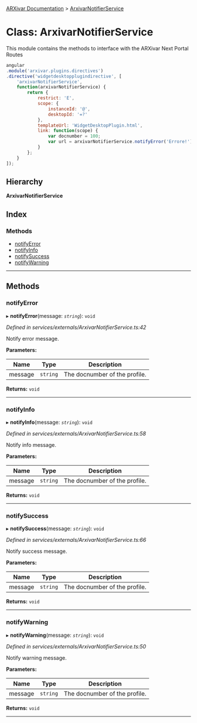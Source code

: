 [ARXivar Documentation](../README.md) > [ArxivarNotifierService](../classes/arxivarnotifierservice.md)

# Class: ArxivarNotifierService

This module contains the methods to interface with the ARXivar Next Portal Routes

```javascript
angular
.module('arxivar.plugins.directives')
.directive('widgetdesktopplugindirective', [
    'arxivarNotifierService',
    function(arxivarNotifierService) {
        return {
            restrict: 'E',
            scope: {
                instanceId: '@',
                desktopId: '=?'
            },
            templateUrl: 'WidgetDesktopPlugin.html',
            link: function(scope) {
                var docnumber = 100;
                var url = arxivarNotifierService.notifyError('Errore!');
            }
        };
    }
]);
```

## Hierarchy

**ArxivarNotifierService**

## Index

### Methods

* [notifyError](arxivarnotifierservice.md#notifyerror)
* [notifyInfo](arxivarnotifierservice.md#notifyinfo)
* [notifySuccess](arxivarnotifierservice.md#notifysuccess)
* [notifyWarning](arxivarnotifierservice.md#notifywarning)

---

## Methods

<a id="notifyerror"></a>

###  notifyError

▸ **notifyError**(message: *`string`*): `void`

*Defined in services/externals/ArxivarNotifierService.ts:42*

Notify error message.

**Parameters:**

| Name | Type | Description |
| ------ | ------ | ------ |
| message | `string` |  The docnumber of the profile. |

**Returns:** `void`

___
<a id="notifyinfo"></a>

###  notifyInfo

▸ **notifyInfo**(message: *`string`*): `void`

*Defined in services/externals/ArxivarNotifierService.ts:58*

Notify info message.

**Parameters:**

| Name | Type | Description |
| ------ | ------ | ------ |
| message | `string` |  The docnumber of the profile. |

**Returns:** `void`

___
<a id="notifysuccess"></a>

###  notifySuccess

▸ **notifySuccess**(message: *`string`*): `void`

*Defined in services/externals/ArxivarNotifierService.ts:66*

Notify success message.

**Parameters:**

| Name | Type | Description |
| ------ | ------ | ------ |
| message | `string` |  The docnumber of the profile. |

**Returns:** `void`

___
<a id="notifywarning"></a>

###  notifyWarning

▸ **notifyWarning**(message: *`string`*): `void`

*Defined in services/externals/ArxivarNotifierService.ts:50*

Notify warning message.

**Parameters:**

| Name | Type | Description |
| ------ | ------ | ------ |
| message | `string` |  The docnumber of the profile. |

**Returns:** `void`

___

